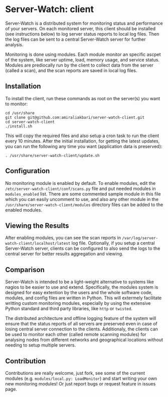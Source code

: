 Server-Watch: client
====================

Server-Watch is a distributed system for monitoring status and performance of your servers.
On each monitored server, this client should be installed (see instructions below) to log 
server status reports to local log files. Then the log files can be sent to a central Server-Watch
server for further analysis.

Monitoring is done using modules. Each module monitor an specific ascpet of the system, like
server uptime, load, memory usage, and service status. Modules are prediocally run by the client to
collect data from the server (called a scan), and the scan reports are saved in local log files.


Installation
------------
To install the client, run these commands as root on the server(s) you want to monitor:

    cd /usr/share
    git clone git@github.com:amiraliakbari/server-watch-client.git
    cd server-watch-client
    ./install.sh

This will copy the required files and also setup a cron task to run the client every 10 minutes.
After the initial installation, for getting the latest updates, you can run the following any time
you want (application data is preserved):

    . /usr/share/server-watch-client/update.sh


Configuration
-------------

No monitoring module is enabled by default. To enable modules, edit the `/etc/server-watch-client/conf/scans.py`
file and put needed modules in `modules_enabled` list. There are some commented sample module in this file
which you can easily uncomment to use, and also any other module in the `/usr/share/server-watch-client/modules`
directory files can be added to the enabled modules.


Viewing the Results
-------------------

After enabling modules, you can see the scan reports in `/var/log/server-watch-client/localhost/latest` log
file. Optionally, if you setup a central Server-Watch server, clients can be configured to also send the logs
to the central server for better results aggregation and viewing.


Comparison
----------

Server-Watch is intended to be a light-weight alternative to systems like nagios to be easier to use and extend.
Specifically, the modules system is designed for easy extention by the users and the whole software code, modules,
and config files are written in Python. This will extermely facilitate writting custom monitoring modules, 
especially by using the extensive Python standard and third party libraries, like `http` or `twisted`.

The distributed architecture and offline logging feature of the system will ensure that the status reports of all
servers are preserved even in case of losing central server connection to the clients. Additionaly, the clients
can be used to monitor each other (called remote scanning modules) for analysing nodes from different networks and
geographical locations without needing to setup multiple servers.


Contribution
------------
Contributions are really welcome, just fork, see some of the current modules (e.g. `modules/local.py: LoadMonitor`)
and start writing your own new monitoring modules! Or just report bugs or request feature in issues page.
